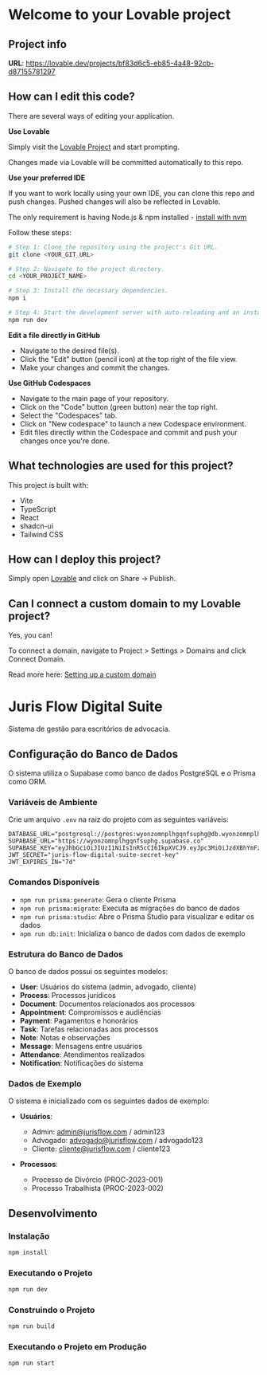 # Welcome to your Lovable project

## Project info

**URL**: https://lovable.dev/projects/bf83d6c5-eb85-4a48-92cb-d87155781297

## How can I edit this code?

There are several ways of editing your application.

**Use Lovable**

Simply visit the [Lovable Project](https://lovable.dev/projects/bf83d6c5-eb85-4a48-92cb-d87155781297) and start prompting.

Changes made via Lovable will be committed automatically to this repo.

**Use your preferred IDE**

If you want to work locally using your own IDE, you can clone this repo and push changes. Pushed changes will also be reflected in Lovable.

The only requirement is having Node.js & npm installed - [install with nvm](https://github.com/nvm-sh/nvm#installing-and-updating)

Follow these steps:

```sh
# Step 1: Clone the repository using the project's Git URL.
git clone <YOUR_GIT_URL>

# Step 2: Navigate to the project directory.
cd <YOUR_PROJECT_NAME>

# Step 3: Install the necessary dependencies.
npm i

# Step 4: Start the development server with auto-reloading and an instant preview.
npm run dev
```

**Edit a file directly in GitHub**

- Navigate to the desired file(s).
- Click the "Edit" button (pencil icon) at the top right of the file view.
- Make your changes and commit the changes.

**Use GitHub Codespaces**

- Navigate to the main page of your repository.
- Click on the "Code" button (green button) near the top right.
- Select the "Codespaces" tab.
- Click on "New codespace" to launch a new Codespace environment.
- Edit files directly within the Codespace and commit and push your changes once you're done.

## What technologies are used for this project?

This project is built with:

- Vite
- TypeScript
- React
- shadcn-ui
- Tailwind CSS

## How can I deploy this project?

Simply open [Lovable](https://lovable.dev/projects/bf83d6c5-eb85-4a48-92cb-d87155781297) and click on Share -> Publish.

## Can I connect a custom domain to my Lovable project?

Yes, you can!

To connect a domain, navigate to Project > Settings > Domains and click Connect Domain.

Read more here: [Setting up a custom domain](https://docs.lovable.dev/tips-tricks/custom-domain#step-by-step-guide)

# Juris Flow Digital Suite

Sistema de gestão para escritórios de advocacia.

## Configuração do Banco de Dados

O sistema utiliza o Supabase como banco de dados PostgreSQL e o Prisma como ORM.

### Variáveis de Ambiente

Crie um arquivo `.env` na raiz do projeto com as seguintes variáveis:

```
DATABASE_URL="postgresql://postgres:wyonzomnplhgqnfsuphg@db.wyonzomnplhgqnfsuphg.supabase.co:5432/postgres"
SUPABASE_URL="https://wyonzomnplhgqnfsuphg.supabase.co"
SUPABASE_KEY="eyJhbGciOiJIUzI1NiIsInR5cCI6IkpXVCJ9.eyJpc3MiOiJzdXBhYmFzZSIsInJlZiI6Ind5b256b21ucGxoZ3FuZnN1cGhnIiwicm9sZSI6ImFub24iLCJpYXQiOjE3NDc1MjQ3NDAsImV4cCI6MjA2MzEwMDc0MH0.crW6qYg2kAktHHrhD3PREwGpfUwNgjB90AdKt75wDFw"
JWT_SECRET="juris-flow-digital-suite-secret-key"
JWT_EXPIRES_IN="7d"
```

### Comandos Disponíveis

- `npm run prisma:generate`: Gera o cliente Prisma
- `npm run prisma:migrate`: Executa as migrações do banco de dados
- `npm run prisma:studio`: Abre o Prisma Studio para visualizar e editar os dados
- `npm run db:init`: Inicializa o banco de dados com dados de exemplo

### Estrutura do Banco de Dados

O banco de dados possui os seguintes modelos:

- **User**: Usuários do sistema (admin, advogado, cliente)
- **Process**: Processos jurídicos
- **Document**: Documentos relacionados aos processos
- **Appointment**: Compromissos e audiências
- **Payment**: Pagamentos e honorários
- **Task**: Tarefas relacionadas aos processos
- **Note**: Notas e observações
- **Message**: Mensagens entre usuários
- **Attendance**: Atendimentos realizados
- **Notification**: Notificações do sistema

### Dados de Exemplo

O sistema é inicializado com os seguintes dados de exemplo:

- **Usuários**:
  - Admin: admin@jurisflow.com / admin123
  - Advogado: advogado@jurisflow.com / advogado123
  - Cliente: cliente@jurisflow.com / cliente123

- **Processos**:
  - Processo de Divórcio (PROC-2023-001)
  - Processo Trabalhista (PROC-2023-002)

## Desenvolvimento

### Instalação

```bash
npm install
```

### Executando o Projeto

```bash
npm run dev
```

### Construindo o Projeto

```bash
npm run build
```

### Executando o Projeto em Produção

```bash
npm run start
```
